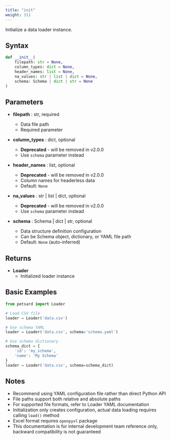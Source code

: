 ```yaml
---
title: "init"
weight: 311
---
```


Initialize a data loader instance.

## Syntax

```python
def __init__(
    filepath: str = None,
    column_types: dict = None,
    header_names: list = None,
    na_values: str | list | dict = None,
    schema: Schema | dict | str = None
)
```

## Parameters

- **filepath** : str, required
    - Data file path
    - Required parameter

- **column_types** : dict, optional
    - **Deprecated** - will be removed in v2.0.0
    - Use `schema` parameter instead

- **header_names** : list, optional
    - **Deprecated** - will be removed in v2.0.0
    - Column names for headerless data
    - Default: `None`

- **na_values** : str | list | dict, optional
    - **Deprecated** - will be removed in v2.0.0
    - Use `schema` parameter instead

- **schema** : Schema | dict | str, optional
    - Data structure definition configuration
    - Can be Schema object, dictionary, or YAML file path
    - Default: `None` (auto-inferred)

## Returns

- **Loader**
    - Initialized loader instance

## Basic Examples

```python
from petsard import Loader

# Load CSV file
loader = Loader('data.csv')

# Use schema YAML
loader = Loader('data.csv', schema='schema.yaml')

# Use schema dictionary
schema_dict = {
    'id': 'my_schema',
    'name': 'My Schema'
}
loader = Loader('data.csv', schema=schema_dict)
```

## Notes

- Recommend using YAML configuration file rather than direct Python API
- File paths support both relative and absolute paths
- For supported file formats, refer to Loader YAML documentation
- Initialization only creates configuration, actual data loading requires calling `load()` method
- Excel format requires `openpyxl` package
- This documentation is for internal development team reference only, backward compatibility is not guaranteed
